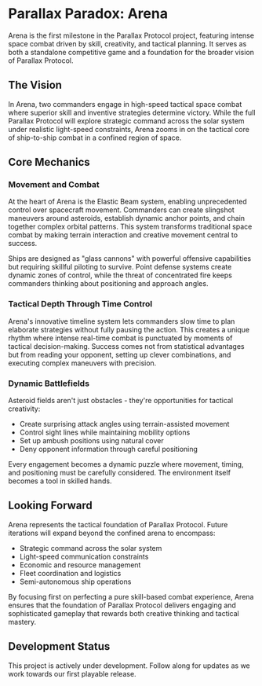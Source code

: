 # Parallax Paradox: Arena

Arena is the first milestone in the Parallax Protocol project, featuring intense space combat driven by skill, creativity, and tactical planning. It serves as both a standalone competitive game and a foundation for the broader vision of Parallax Protocol.

## The Vision

In Arena, two commanders engage in high-speed tactical space combat where superior skill and inventive strategies determine victory. While the full Parallax Protocol will explore strategic command across the solar system under realistic light-speed constraints, Arena zooms in on the tactical core of ship-to-ship combat in a confined region of space.

## Core Mechanics

### Movement and Combat
At the heart of Arena is the Elastic Beam system, enabling unprecedented control over spacecraft movement. Commanders can create slingshot maneuvers around asteroids, establish dynamic anchor points, and chain together complex orbital patterns. This system transforms traditional space combat by making terrain interaction and creative movement central to success.

Ships are designed as "glass cannons" with powerful offensive capabilities but requiring skillful piloting to survive. Point defense systems create dynamic zones of control, while the threat of concentrated fire keeps commanders thinking about positioning and approach angles.

### Tactical Depth Through Time Control
Arena's innovative timeline system lets commanders slow time to plan elaborate strategies without fully pausing the action. This creates a unique rhythm where intense real-time combat is punctuated by moments of tactical decision-making. Success comes not from statistical advantages but from reading your opponent, setting up clever combinations, and executing complex maneuvers with precision.

### Dynamic Battlefields
Asteroid fields aren't just obstacles - they're opportunities for tactical creativity:
- Create surprising attack angles using terrain-assisted movement
- Control sight lines while maintaining mobility options
- Set up ambush positions using natural cover
- Deny opponent information through careful positioning

Every engagement becomes a dynamic puzzle where movement, timing, and positioning must be carefully considered. The environment itself becomes a tool in skilled hands.

## Looking Forward

Arena represents the tactical foundation of Parallax Protocol. Future iterations will expand beyond the confined arena to encompass:
- Strategic command across the solar system
- Light-speed communication constraints
- Economic and resource management
- Fleet coordination and logistics
- Semi-autonomous ship operations

By focusing first on perfecting a pure skill-based combat experience, Arena ensures that the foundation of Parallax Protocol delivers engaging and sophisticated gameplay that rewards both creative thinking and tactical mastery.

## Development Status

This project is actively under development. Follow along for updates as we work towards our first playable release.
